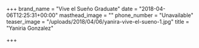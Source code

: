+++
brand_name = "Vive el Sueño Graduate"
date = "2018-04-06T12:25:31+00:00"
masthead_image = ""
phone_number = "Unavailable"
teaser_image = "/uploads/2018/04/06/yanira-vive-el-sueno-1.jpg"
title = "Yaniria Gonzalez"

+++
